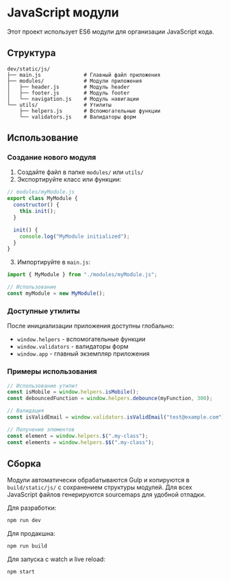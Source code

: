# JavaScript модули

Этот проект использует ES6 модули для организации JavaScript кода.

## Структура

```
dev/static/js/
├── main.js              # Главный файл приложения
├── modules/             # Модули приложения
│   ├── header.js        # Модуль header
│   ├── footer.js        # Модуль footer
│   └── navigation.js    # Модуль навигации
└── utils/               # Утилиты
    ├── helpers.js       # Вспомогательные функции
    └── validators.js    # Валидаторы форм
```

## Использование

### Создание нового модуля

1. Создайте файл в папке `modules/` или `utils/`
2. Экспортируйте класс или функции:

```javascript
// modules/myModule.js
export class MyModule {
  constructor() {
    this.init();
  }

  init() {
    console.log("MyModule initialized");
  }
}
```

3. Импортируйте в `main.js`:

```javascript
import { MyModule } from "./modules/myModule.js";

// Использование
const myModule = new MyModule();
```

### Доступные утилиты

После инициализации приложения доступны глобально:

- `window.helpers` - вспомогательные функции
- `window.validators` - валидаторы форм
- `window.app` - главный экземпляр приложения

### Примеры использования

```javascript
// Использование утилит
const isMobile = window.helpers.isMobile();
const debouncedFunction = window.helpers.debounce(myFunction, 300);

// Валидация
const isValidEmail = window.validators.isValidEmail("test@example.com");

// Получение элементов
const element = window.helpers.$(".my-class");
const elements = window.helpers.$$(".my-class");
```

## Сборка

Модули автоматически обрабатываются Gulp и копируются в `build/static/js/` с сохранением структуры модулей. Для всех JavaScript файлов генерируются sourcemaps для удобной отладки.

Для разработки:

```bash
npm run dev
```

Для продакшна:

```bash
npm run build
```

Для запуска с watch и live reload:

```bash
npm start
```

